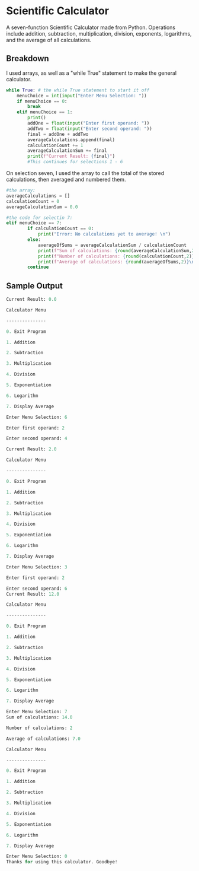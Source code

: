 # Scientific Calculator

A seven-function Scientific Calculator made from Python. Operations include addition, subtraction, multiplication, division, exponents, logarithms, and the average of all calculations. 


## Breakdown
I used arrays, as well as a "while True" statement to make the general calculator.

```python
while True: # the while True statement to start it off
    menuChoice = int(input("Enter Menu Selection: "))
    if menuChoice == 0:
        break
    elif menuChoice == 1:
        print()
        addOne = float(input("Enter first operand: "))
        addTwo = float(input("Enter second operand: "))
        final = addOne + addTwo
        averageCalculations.append(final)
        calculationCount += 1
        averageCalculationSum += final
        print(f"Current Result: {final}")
        #This continues for selections 1 - 6
```
On selection seven, I used the array to call the total of the stored calculations, then averaged and numbered them.
```python
#the array: 
averageCalculations = []
calculationCount = 0
averageCalculationSum = 0.0

#the code for selectin 7:
elif menuChoice == 7:
        if calculationCount == 0:
            print("Error: No calculations yet to average! \n")
        else:
            averageOfSums = averageCalculationSum / calculationCount
            print(f"Sum of calculations: {round(averageCalculationSum,2)}")
            print(f"Number of calculations: {round(calculationCount,2)}")
            print(f"Average of calculations: {round(averageOfSums,2)}\n")
        continue
```
## Sample Output

```python
Current Result: 0.0

Calculator Menu

---------------

0. Exit Program

1. Addition

2. Subtraction

3. Multiplication

4. Division

5. Exponentiation

6. Logarithm

7. Display Average

Enter Menu Selection: 6

Enter first operand: 2

Enter second operand: 4

Current Result: 2.0

Calculator Menu

---------------

0. Exit Program

1. Addition

2. Subtraction

3. Multiplication

4. Division

5. Exponentiation

6. Logarithm

7. Display Average

Enter Menu Selection: 3

Enter first operand: 2

Enter second operand: 6
Current Result: 12.0

Calculator Menu

---------------

0. Exit Program

1. Addition

2. Subtraction

3. Multiplication

4. Division

5. Exponentiation

6. Logarithm

7. Display Average

Enter Menu Selection: 7
Sum of calculations: 14.0

Number of calculations: 2

Average of calculations: 7.0

Calculator Menu

---------------

0. Exit Program

1. Addition

2. Subtraction

3. Multiplication

4. Division

5. Exponentiation

6. Logarithm

7. Display Average

Enter Menu Selection: 0
Thanks for using this calculator. Goodbye!
```